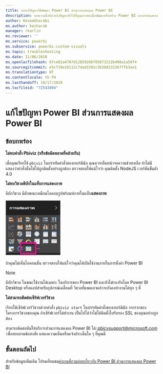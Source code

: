```yaml
---
title: การแก้ปัญหาวิธีพัฒนา Power BI ส่วนการแสดงผล Power BI
description: บทความนี้อธิบายถึงปัญหาทั่วไปที่คุณอาจพบเมื่อพัฒนาหรือสร้าง Power BI แบบกำหนดเอง
author: KesemSharabi
ms.author: kesharab
manager: rkarlin
ms.reviewer: ''
ms.service: powerbi
ms.subservice: powerbi-custom-visuals
ms.topic: troubleshooting
ms.date: 11/06/2018
ms.openlocfilehash: 6fce02a4707d12859286f85073222b498a1a59f4
ms.sourcegitcommit: e5cf19e16112c7dad1591c3b38d232267ffb3ae1
ms.translationtype: HT
ms.contentlocale: th-TH
ms.lasthandoff: 10/17/2019
ms.locfileid: "72543894"
---
```

# <a name="troubleshoot-power-bi-power-bi-visuals"></a>แก้ไขปัญหา Power BI ส่วนการแสดงผล Power BI

## <a name="debug"></a>ข้อบกพร่อง

**ไม่พบคำสั่ง Pbiviz (หรือข้อผิดพลาดที่คล้ายกัน)**

เมื่อคุณเรียกใช้ `pbiviz` ในบรรทัดคำสั่งของเทอร์มินัล คุณควรเห็นหน้าจอความช่วยเหลือ ถ้าไม่มี แสดงว่าคำสั่งนั้นไม่ได้ถูกติดตั้งอย่างถูกต้อง ตรวจสอบให้แน่ใจว่า คุณติดตั้ง NodeJS เวอร์ชันขั้นต่ำ 4.0

**ไม่พบวิชวลดีบักในแท็บการแสดงภาพ**

ดีบักวิชวล มีลักษณะเหมือนไอคอนรูปพร้อมท์ภายในแท็บ**แสดงภาพ**

![การเลือกวิชวล](media/power-bi-custom-visuals-troubleshoot/powerbi-developer-visual-selection.png)

ถ้าคุณไม่เห็นไอคอนนั้น ตรวจสอบให้แน่ใจว่าคุณได้เปิดใช้งานภายในการตั้งค่า Power BI

> [!NOTE]
> ดีบักวิชวล ในขณะใช้งานได้เฉพาะ ในบริการของ Power BI และยังไม่รองรับโดย Power BI Desktop หรือแอปสำหรับอุปกรณ์เคลื่อนที่ วิชวลที่แพคเกจแล้วจะยังคงทำงานได้ทุก ๆ ที่

**ไม่สามารถติดต่อเซิร์ฟเวอร์วิชวล**

เรียกใช้เซิร์ฟเวอร์วิชวลด้วยคำสั่ง `pbiviz start` ในบรรทัดคำสั่งของเทอร์มินัล จากรากของโครงการวิชวลของคุณ ถ้าเซิร์ฟเวอร์ไม่ทำงาน เป็นไปได้ว่าไม่ได้ติดตั้งใบรับรอง SSL ของคุณอย่างถูกต้อง

สามารถติดต่อทีมให้บริการส่วนการแสดงผล Power BI ได้: *pbicvsupport@microsoft.com*  เพื่อสอบถามข้อสงสัย แสดงความเห็นหรือแจ้งประเด็นใด ๆ ที่คุณมี

## <a name="next-steps"></a>ขั้นตอนถัดไป

สำหรับข้อมูลเพิ่มเติม โปรดเยี่ยมชม[คำถามที่ถามบ่อยเกี่ยวกับ Power BI ส่วนการแสดงผล Power BI](power-bi-custom-visuals-faq.md#organizational-visuals)